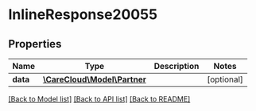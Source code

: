 # InlineResponse20055

## Properties
Name | Type | Description | Notes
------------ | ------------- | ------------- | -------------
**data** | [**\CareCloud\Model\Partner**](Partner.md) |  | [optional] 

[[Back to Model list]](../../README.md#documentation-for-models) [[Back to API list]](../../README.md#documentation-for-api-endpoints) [[Back to README]](../../README.md)

